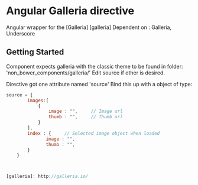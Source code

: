
Angular Galleria directive
=================

Angular wrapper for the [Galleria] [galleria]
Dependent on : Galleria, Underscore



Getting Started
---------------

Component expects galleria with the classic theme to be found in folder:
'non_bower_components/galleria/'
Edit source if other is desired.



Directive got one attribute named 'source'
Bind this up with a object of type:

```javascript
source = {
        images:[
            {
                image : "",     // Image url
                thumb : "",     // Thumb url
            }
        ],
        index : {     // Selected image object when loaded
               image : "",     
               thumb : "",     
        }
    }



[galleria]: http://galleria.io/